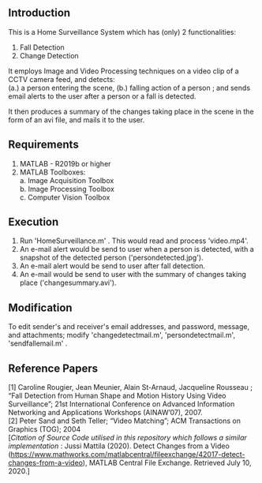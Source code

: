 ## Introduction
This is a Home Surveillance System which has (only) 2 functionalities:
1. Fall Detection
2. Change Detection

It employs Image and Video Processing techniques on a video clip of a CCTV camera feed, and detects:
<br> (a.) a person entering the scene, (b.) falling action of a person ; and sends email alerts to the user after a person or a fall is detected.

It then produces a summary of the changes taking place in the scene in the form of an avi file,
and mails it to the user.

## Requirements
1. MATLAB - R2019b or higher
2. MATLAB Toolboxes:
   <br>a. Image Acquisition Toolbox
   <br>b. Image Processing Toolbox
   <br>c. Computer Vision Toolbox

## Execution
1. Run 'HomeSurveillance.m' .
   This would read and process 'video.mp4'.
2. An e-mail alert would be send to user when a person is detected, with a snapshot of the detected person ('persondetected.jpg').
3. An e-mail alert would be send to user after fall detection.
4. An e-mail would be send to user with the summary of changes taking place ('changesummary.avi').

## Modification
To edit sender's and receiver's email addresses, and password, message, and attachments; modify 'changedetectmail.m', 'persondetectmail.m', 'sendfallemail.m' .

## Reference Papers
\[1] Caroline Rougier, Jean Meunier, Alain St-Arnaud, Jacqueline Rousseau ; “Fall Detection from Human Shape and Motion History Using Video Surveillance”; 21st International Conference on Advanced Information Networking and Applications Workshops (AINAW’07), 2007.
<br>
\[2] Peter Sand and Seth Teller; “Video Matching”; ACM Transactions on Graphics (TOG); 2004
<br> [<i>Citation of Source Code utilised in this repository which follows a similar implementation</i> : Jussi Mattila (2020). Detect Changes from a Video
<br> (https://www.mathworks.com/matlabcentral/fileexchange/42017-detect-changes-from-a-video), MATLAB Central File Exchange. Retrieved July 10, 2020.]

